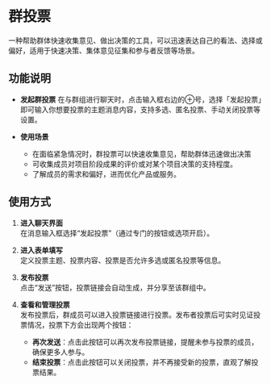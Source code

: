 # 群投票
一种帮助群体快速收集意见、做出决策的工具，可以迅速表达自己的看法、选择或偏好，适用于快速决策、集体意见征集和参与者反馈等场景。

## 功能说明

- **发起群投票**
    在与群组进行聊天时，点击输入框右边的⊕号，选择「发起投票」即可输入你想要投票的主题消息内容，支持多选、匿名投票、手动关闭投票等设置。

- **使用场景**
    - 在面临紧急情况时，群投票可以快速收集意见，帮助群体迅速做出决策
    - 可收集成员对项目阶段成果的评价或对某个项目决策的支持程度。
    - 了解成员的需求和偏好，进而优化产品或服务。

## 使用方式

1.  **进入聊天界面**  
   在消息输入框选择“发起投票”（通过专门的按钮或选项开启）。

2.  **进入表单填写**  
   定义投票主题、投票内容、投票是否允许多选或匿名投票等信息。

3. **发布投票**  
   点击“发送”按钮，投票链接会自动生成，并分享至该群组中。

4. **查看和管理投票**  
   发布投票后，群成员可以进入投票链接进行投票。发布者投票后可实时见证投票情况，投票下方会出现两个按钮：
   - **再次发送**：点击此按钮可以再次发布投票链接，提醒未参与投票的成员，确保更多人参与。
   - **结束投票**：点击此按钮可以关闭投票，并不再接受新的投票，直观了解投票结果。





